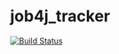 # job4j_tracker

[![Build Status](https://travis-ci.com/mukhinaa89/job4j_tracker.svg?branch=master)](https://travis-ci.com/mukhinaa89/job4j_tracker)